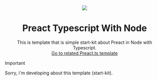 <div align="center">
  <img src="https://github.com/user-attachments/assets/2260123b-0f99-4d9d-a10e-978ed968c293">
  <h1>Preact Typescript With Node</h1>
  <span>This is template that is simple start-kit about Preact in Node with Typescript.</span><br>
  <a href="https://github.com/MTtankkeo/typescript-preact-webpack">Go to related Preact.ts template</a>
</div>

> [!IMPORTANT]
> Sorry, i'm developing about this template (start-kit).
